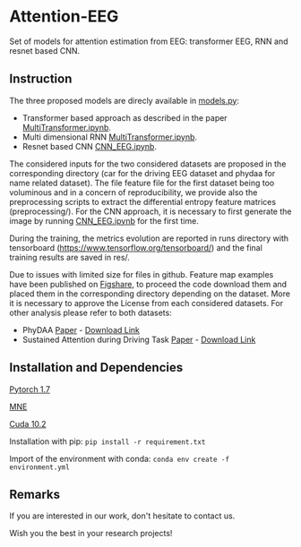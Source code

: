 # Attention-EEG

Set of models for attention estimation from EEG: transformer EEG, RNN and resnet based CNN.

## Instruction

The three proposed models are direcly available in [models.py](models.py):
* Transformer based approach as described in the paper [MultiTransformer.ipynb](MultiTransformer.ipynb). 
* Multi dimensional RNN [MultiTransformer.ipynb](MultiTransformer.ipynb).
* Resnet based CNN [CNN_EEG.ipynb](CNN_EEG.ipynb).

The considered inputs for the two considered datasets are proposed in the corresponding directory (car for the driving EEG dataset and phydaa for name related dataset). The file feature file for the first dataset being too voluminous and in a concern of reproducibility, we provide also the preprocessing scripts to extract the differential entropy feature matrices (preprocessing/). For the CNN approach, it is necessary to first generate the image by running [CNN_EEG.ipynb](CNN_EEG.ipynb) for the first time.

During the training, the metrics evolution are reported in runs directory with tensorboard (https://www.tensorflow.org/tensorboard/) and the final training results are saved in res/. 

Due to issues with limited size for files in github. Feature map examples have been published on [Figshare](https://figshare.com/articles/dataset/Spatio-Temporal-EEG-Analysis/15164133), to proceed the code download them and placed them in the corresponding directory depending on the dataset. More it is necessary to approve the License from each considered datasets. For other analysis please refer to both datasets:
* PhyDAA [Paper](https://ieeexplore.ieee.org/abstract/document/9361688) - [Download Link](https://zenodo.org/record/4558990)
* Sustained Attention during Driving Task [Paper](https://www.nature.com/articles/s41597-019-0027-4) - [Download Link](https://figshare.com/articles/dataset/Multi-channel_EEG_recordings_during_a_sustained-attention_driving_task/6427334)

## Installation and Dependencies

[Pytorch 1.7](https://pytorch.org/get-started/locally)

[MNE](https://mne.tools/stable/install/mne_python.html#install-python-and-mne-python)

[Cuda 10.2](https://developer.nvidia.com/cuda-toolkit)

Installation with pip: `pip install -r requirement.txt`

Import of the environment with conda: `conda env create -f environment.yml`

## Remarks

If you are interested in our work, don't hesitate to contact us. 

Wish you the best in your research projects!

